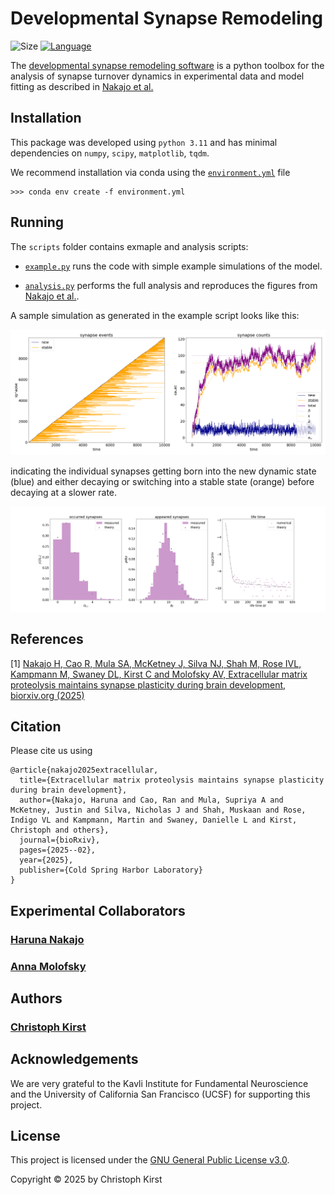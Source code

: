 # Developmental Synapse Remodeling

![Size](https://img.shields.io/github/repo-size/ChristophKirst/developmental_synapse_remodeling?style=plastic)
[![Language](https://img.shields.io/github/languages/top/ChristophKirst/developmental_synapse_remodeling?style=plastic)](https://github.com/ChristophKirst/developmental_synapse_dynamics)


The [developmental synapse remodeling software](https://github.com/ChristophKirst/developmental_synapse_remodeling?tab=readme-ov-file) 
is a python toolbox for the analysis of synapse turnover dynamics in experimental data and model fitting 
as described in [Nakajo et al.](#references)


## Installation

This package was developed using `python 3.11` and has minimal dependencies on `numpy`, `scipy`, `matplotlib`, `tqdm`.

We recommend installation via conda using the [`environment.yml`](environment.yml) file

    >>> conda env create -f environment.yml

## Running

The `scripts` folder contains exmaple and analysis scripts:

* [`example.py`](/scripts/example.py) runs the code with simple example simulations of the model. 

* [`analysis.py`](/scripts/analysis.py) performs the full analysis and reproduces the figures from [Nakajo et al.](#references).

A sample simulation as generated in the example script looks like this:

![model](/figures/model_example.png)

indicating the individual synapses getting born into the new dynamic state (blue) and either decaying or switching into
a stable state (orange) before decaying at a slower rate.

![model](/figures/model_example_distributions.png)

## References

[1] [Nakajo H, Cao R, Mula SA, McKetney J, Silva NJ, Shah M, Rose IVL, Kampmann M, Swaney DL, Kirst C and Molofsky AV, 
Extracellular matrix proteolysis maintains synapse plasticity during brain development, 
biorxiv.org (2025)](https://doi.org/10.1101/2025.02.27.640672)
 

## Citation
Please cite us using

    @article{nakajo2025extracellular,
      title={Extracellular matrix proteolysis maintains synapse plasticity during brain development},
      author={Nakajo, Haruna and Cao, Ran and Mula, Supriya A and McKetney, Justin and Silva, Nicholas J and Shah, Muskaan and Rose, Indigo VL and Kampmann, Martin and Swaney, Danielle L and Kirst, Christoph and others},
      journal={bioRxiv},
      pages={2025--02},
      year={2025},
      publisher={Cold Spring Harbor Laboratory}
    }


## Experimental Collaborators

### [Haruna Nakajo](https://www.annamolofskylab.org/team-2)

### [Anna Molofsky](https://www.annamolofskylab.org/)

## Authors

### [Christoph Kirst](https://profiles.ucsf.edu/christoph.kirst)

## Acknowledgements
We are very grateful to the Kavli Institute for Fundamental Neuroscience and the University of California San Francisco (UCSF) for supporting this project.

## License
This project is licensed under the [GNU General Public License v3.0](license.txt). 

Copyright © 2025 by Christoph Kirst
